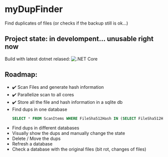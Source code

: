# myDupFinder
Find duplicates of files (or checks if the backup still is ok...)

## Project state: in develompent... unusable right now

Build with latest dotnet relased:   ![.NET Core](https://github.com/rogerbriggen/myDupFinder/workflows/.NET%20Core/badge.svg)

## Roadmap:
- :heavy_check_mark: Scan Files and generate hash information
- :heavy_check_mark: Parallelize scan to all cores
- :heavy_check_mark: Store all the file and hash information in a sqlite db
- Find dups in one database
    ```sql
    SELECT * FROM ScanItems WHERE FileSha512Hash IN (SELECT FileSha512Hash FROM ScanItems GROUP BY FileSHA512Hash HAVING COUNT(*) >1)
    ``` 
- Find dups in different databases
- Visually show the dups and manually change the state
- Delete / Move the dups
- Refresh a database
- Check a database with the original files (bit rot, changes of files)
